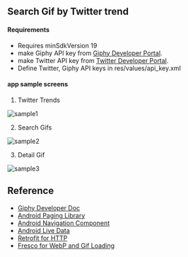 
## Search Gif by Twitter trend

#### Requirements 

- Requires minSdkVersion 19
- make Giphy API key from [Giphy Developer Portal](https://developers.giphy.com/dashboard/?create=true).
- make Twitter API key from [Twitter Developer Portal](https://developer.twitter.com/). 
- Define Twitter, Giphy API keys in res/values/api_key.xml
 
#### app sample screens

1. Twitter Trends

![sample1](https://user-images.githubusercontent.com/15796817/81324377-d8516900-90d1-11ea-815d-c2b625694d75.jpeg)

2. Search Gifs

![sample2](https://user-images.githubusercontent.com/15796817/81324381-d9829600-90d1-11ea-929d-c01bd16d5a50.jpeg)

3. Detail Gif

![sample3](https://user-images.githubusercontent.com/15796817/81324384-da1b2c80-90d1-11ea-9b34-92b3474cf3f5.jpeg)



## Reference

- [Giphy Developer Doc](https://developers.giphy.com/docs/api/)
- [Android Paging Library](https://developer.android.com/topic/libraries/architecture/paging?hl=ko)
- [Android Navigation Component](https://developer.android.com/guide/navigation/navigation-getting-started)
- [Android Live Data](https://developer.android.com/topic/libraries/architecture/livedata)
- [Retrofit for HTTP](https://square.github.io/retrofit/)
- [Fresco for WebP and Gif Loading](https://github.com/facebook/fresco)




